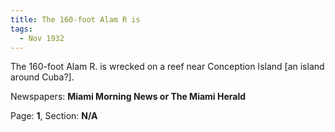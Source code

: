 ```yaml
---  
title: The 160-foot Alam R is  
tags:  
  - Nov 1932  
---  
```

  
The 160-foot Alam R. is wrecked on a reef near Conception Island [an island around Cuba?].  
  
Newspapers: **Miami Morning News or The Miami Herald**  
  
Page: **1**, Section: **N/A** 

